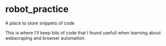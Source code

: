 # robot_practice
A place to store snippets of code

This is where I'll keep bits of code that I found usefull when learning about webscraping and browser automation.
